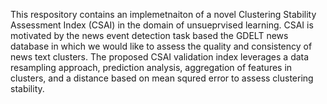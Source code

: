 This respository contains an implemetnaiton of a novel Clustering Stability Assessment Index (CSAI) in the domain of unsueprvised learning. CSAI is  motivated by the news event detection task based the GDELT news database in which we would like to assess the quality and consistency of  news text clusters. The proposed CSAI validation index leverages a data resampling approach, prediction analysis, aggregation of features in clusters, and a distance based on mean squred error to assess clustering stability. 

